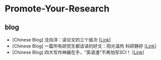# Promote-Your-Research

## blog
- [Chinese Blog] 沈向洋：读论文的三个层次 [[Link](https://mp.weixin.qq.com/s/GRY5tbRa3Oa-mD8PA4P2Xg)]
- [Chinese Blog] 一篇所有研究生都该读的好文：阳光温热 科研静好 [[Link](https://mp.weixin.qq.com/s/riIcOPnfOl6wSgMB37zuUA)]
- [Chinese Blog] 四大写作神器在手，“英语渣”不再怕写SCI！ [[Link](https://mp.weixin.qq.com/s/u3Ld30YUqic0qRvJUO1hXA)]
